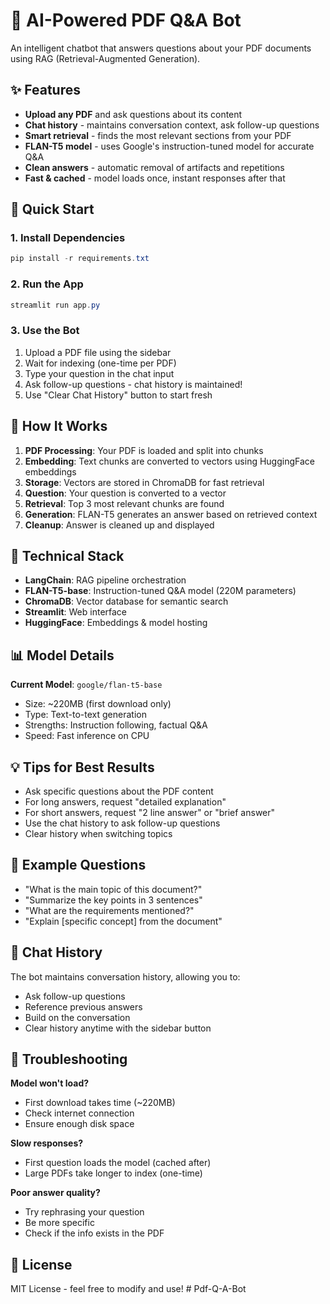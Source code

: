 # 🤖 AI-Powered PDF Q&A Bot

An intelligent chatbot that answers questions about your PDF documents using RAG (Retrieval-Augmented Generation).

## ✨ Features

- **Upload any PDF** and ask questions about its content
- **Chat history** - maintains conversation context, ask follow-up questions
- **Smart retrieval** - finds the most relevant sections from your PDF
- **FLAN-T5 model** - uses Google's instruction-tuned model for accurate Q&A
- **Clean answers** - automatic removal of artifacts and repetitions
- **Fast & cached** - model loads once, instant responses after that

## 🚀 Quick Start

### 1. Install Dependencies

```powershell
pip install -r requirements.txt
```

### 2. Run the App

```powershell
streamlit run app.py
```

### 3. Use the Bot

1. Upload a PDF file using the sidebar
2. Wait for indexing (one-time per PDF)
3. Type your question in the chat input
4. Ask follow-up questions - chat history is maintained!
5. Use "Clear Chat History" button to start fresh

## 🧠 How It Works

1. **PDF Processing**: Your PDF is loaded and split into chunks
2. **Embedding**: Text chunks are converted to vectors using HuggingFace embeddings
3. **Storage**: Vectors are stored in ChromaDB for fast retrieval
4. **Question**: Your question is converted to a vector
5. **Retrieval**: Top 3 most relevant chunks are found
6. **Generation**: FLAN-T5 generates an answer based on retrieved context
7. **Cleanup**: Answer is cleaned up and displayed

## 🔧 Technical Stack

- **LangChain**: RAG pipeline orchestration
- **FLAN-T5-base**: Instruction-tuned Q&A model (220M parameters)
- **ChromaDB**: Vector database for semantic search
- **Streamlit**: Web interface
- **HuggingFace**: Embeddings & model hosting

## 📊 Model Details

**Current Model**: `google/flan-t5-base`

- Size: ~220MB (first download only)
- Type: Text-to-text generation
- Strengths: Instruction following, factual Q&A
- Speed: Fast inference on CPU

## 💡 Tips for Best Results

- Ask specific questions about the PDF content
- For long answers, request "detailed explanation"
- For short answers, request "2 line answer" or "brief answer"
- Use the chat history to ask follow-up questions
- Clear history when switching topics

## 🎯 Example Questions

- "What is the main topic of this document?"
- "Summarize the key points in 3 sentences"
- "What are the requirements mentioned?"
- "Explain [specific concept] from the document"

## 🔄 Chat History

The bot maintains conversation history, allowing you to:

- Ask follow-up questions
- Reference previous answers
- Build on the conversation
- Clear history anytime with the sidebar button

## 🐛 Troubleshooting

**Model won't load?**

- First download takes time (~220MB)
- Check internet connection
- Ensure enough disk space

**Slow responses?**

- First question loads the model (cached after)
- Large PDFs take longer to index (one-time)

**Poor answer quality?**

- Try rephrasing your question
- Be more specific
- Check if the info exists in the PDF

## 📝 License

MIT License - feel free to modify and use!
#   P d f - Q - A - B o t 
 
 

